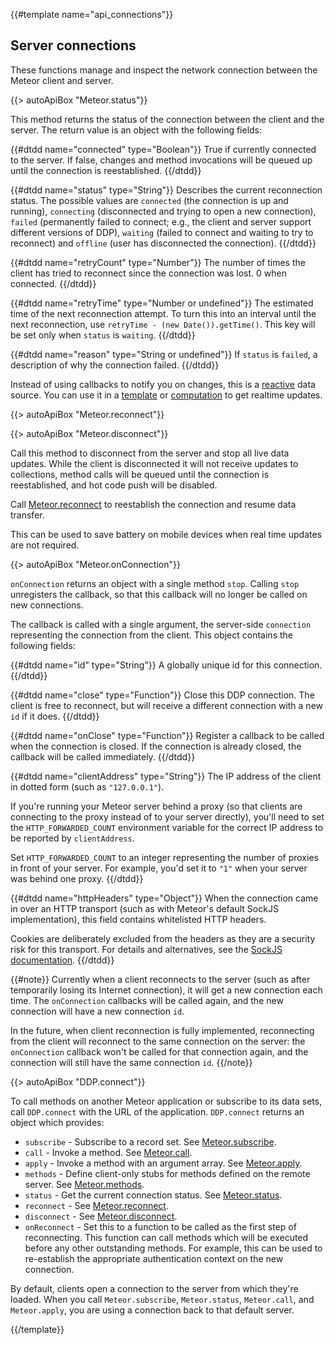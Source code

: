 {{#template name="api_connections"}}

<h2 id="connections"><span>Server connections</span></h2>

These functions manage and inspect the network connection between the
Meteor client and server.

{{> autoApiBox "Meteor.status"}}

This method returns the status of the connection between the client and
the server. The return value is an object with the following fields:

<dl class="objdesc">
{{#dtdd name="connected" type="Boolean"}}
  True if currently connected to the server. If false, changes and
  method invocations will be queued up until the connection is
  reestablished.
{{/dtdd}}

{{#dtdd name="status" type="String"}}
  Describes the current reconnection status. The possible
  values are `connected` (the connection is up and
  running), `connecting` (disconnected and trying to open a
  new connection), `failed` (permanently failed to connect; e.g., the client
  and server support different versions of DDP), `waiting` (failed
  to connect and waiting to try to reconnect) and `offline` (user has disconnected the connection).
{{/dtdd}}

{{#dtdd name="retryCount" type="Number"}}
  The number of times the client has tried to reconnect since the
  connection was lost. 0 when connected.
{{/dtdd}}

{{#dtdd name="retryTime" type="Number or undefined"}}
  The estimated time of the next reconnection attempt. To turn this
  into an interval until the next reconnection, use
  `retryTime - (new Date()).getTime()`. This key will
  be set only when `status` is `waiting`.
{{/dtdd}}

{{#dtdd name="reason" type="String or undefined"}}
  If `status` is `failed`, a description of why the connection failed.
{{/dtdd}}
</dl>

Instead of using callbacks to notify you on changes, this is
a [reactive](#reactivity) data source. You can use it in a
[template](#livehtmltemplates) or [computation](#tracker_autorun)
to get realtime updates.

{{> autoApiBox "Meteor.reconnect"}}

{{> autoApiBox "Meteor.disconnect"}}

Call this method to disconnect from the server and stop all
live data updates. While the client is disconnected it will not receive
updates to collections, method calls will be queued until the
connection is reestablished, and hot code push will be disabled.

Call [Meteor.reconnect](#meteor_reconnect) to reestablish the connection
and resume data transfer.

This can be used to save battery on mobile devices when real time
updates are not required.


{{> autoApiBox "Meteor.onConnection"}}

`onConnection` returns an object with a single method `stop`.  Calling
`stop` unregisters the callback, so that this callback will no longer
be called on new connections.

The callback is called with a single argument, the server-side
`connection` representing the connection from the client.  This object
contains the following fields:

<dl class="objdesc">
{{#dtdd name="id" type="String"}}
A globally unique id for this connection.
{{/dtdd}}

{{#dtdd name="close" type="Function"}}
Close this DDP connection. The client is free to reconnect, but will
receive a different connection with a new `id` if it does.
{{/dtdd}}

{{#dtdd name="onClose" type="Function"}}
Register a callback to be called when the connection is closed. If the
connection is already closed, the callback will be called immediately.
{{/dtdd}}

{{#dtdd name="clientAddress" type="String"}}
  The IP address of the client in dotted form (such as `"127.0.0.1"`).

  If you're running your Meteor server behind a proxy (so that clients
  are connecting to the proxy instead of to your server directly),
  you'll need to set the `HTTP_FORWARDED_COUNT` environment variable
  for the correct IP address to be reported by `clientAddress`.

  Set `HTTP_FORWARDED_COUNT` to an integer representing the number of
  proxies in front of your server.  For example, you'd set it to `"1"`
  when your server was behind one proxy.
{{/dtdd}}

{{#dtdd name="httpHeaders" type="Object"}}
  When the connection came in over an HTTP transport (such as with
  Meteor's default SockJS implementation), this field contains
  whitelisted HTTP headers.

  Cookies are deliberately excluded from the headers as they are a
  security risk for this transport.  For details and alternatives, see
  the [SockJS
  documentation](https://github.com/sockjs/sockjs-node#authorisation).
{{/dtdd}}
</dl>

{{#note}}
Currently when a client reconnects to the server (such as after
temporarily losing its Internet connection), it will get a new
connection each time.  The `onConnection` callbacks will be called
again, and the new connection will have a new connection `id`.

In the future, when client reconnection is fully implemented,
reconnecting from the client will reconnect to the same connection on
the server: the `onConnection` callback won't be called for that
connection again, and the connection will still have the same
connection `id`.
{{/note}}


{{> autoApiBox "DDP.connect"}}

To call methods on another Meteor application or subscribe to its data
sets, call `DDP.connect` with the URL of the application.
`DDP.connect` returns an object which provides:

* `subscribe` -
  Subscribe to a record set. See
  [Meteor.subscribe](#meteor_subscribe).
* `call` -
  Invoke a method. See [Meteor.call](#meteor_call).
* `apply` -
  Invoke a method with an argument array. See
  [Meteor.apply](#meteor_apply).
* `methods` -
  Define client-only stubs for methods defined on the remote server. See
  [Meteor.methods](#meteor_methods).
* `status` -
  Get the current connection status. See
  [Meteor.status](#meteor_status).
* `reconnect` -
  See [Meteor.reconnect](#meteor_reconnect).
* `disconnect` -
  See [Meteor.disconnect](#meteor_disconnect).
* `onReconnect` - Set this to a function to be called as the first step of
  reconnecting. This function can call methods which will be executed before
  any other outstanding methods. For example, this can be used to re-establish
  the appropriate authentication context on the new connection.

By default, clients open a connection to the server from which they're loaded.
When you call `Meteor.subscribe`, `Meteor.status`, `Meteor.call`, and
`Meteor.apply`, you are using a connection back to that default
server.


{{/template}}